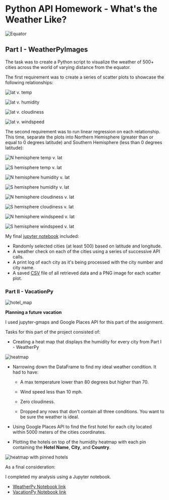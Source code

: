 # Python API Homework - What's the Weather Like?

![Equator](Images%20/equatorsign.png)


## Part I - WeatherPyImages 


The task was to create a Python script to visualize the weather of 500+ cities across the world of varying distance from the equator. 

The first requirement was to create a series of scatter plots to showcase the following relationships:


![lat v. temp](WeatherPy/output_data/lat_vs_Temp.png)

![lat v. humidity](WeatherPy/output_data/lat_vs_humidity.png)

![lat v. cloudiness](WeatherPy/output_data/lat_vs_cloudiness.png)

![lat v. windspeed](WeatherPy/output_data/lat_vs_windspeed.png)

The second requirement was to run linear regression on each relationship. This time, separate the plots into Northern Hemisphere (greater than or equal to 0 degrees latitude) and Southern Hemisphere (less than 0 degrees latitude):


![N hemisphere temp v. lat](WeatherPy/output_data/N_hemisphere_maxtemp.png)

![S hemisphere temp v. lat](WeatherPy/output_data/S_hemisphere_maxtemp.png)
  
![N hemisphere humidity v. lat](WeatherPy/output_data/N_hemisphere_humidity.png)

![S hemisphere humidity v. lat](WeatherPy/output_data/S_hemisphere_humidity.png)
  
![N hemisphere cloudiness v. lat](WeatherPy/output_data/N_hemisphere_cloudiness.png)

![S hemisphere cloudiness v. lat](WeatherPy/output_data/S_hemisphere_cloudiness.png)

![N hemisphere windspeed v. lat](WeatherPy/output_data/N_hemisphere_windspeed.png)

![S hemisphere windspeed v. lat](WeatherPy/output_data/S_hemisphere_windspeed.png)

My final [jupyter notebook](https://github.com/Kpearson72/python-api-challenge/blob/main/WeatherPy/WeatherPy.ipynb) included:

* Randomly selected cities (at least 500) based on latitude and longitude.
* A weather check on each of the cities using a series of successive API calls.
* A print log of each city as it's being processed with the city number and city name.
* A saved [CSV](https://github.com/Kpearson72/python-api-challenge/blob/main/WeatherPy/output_data/city_df.csv) file of all retrieved data and a PNG image for each scatter plot.

### Part II - VacationPy

![hotel_map](Images%20/hotel_image.png)

**Planning a future vacation**

I used jupyter-gmaps and Google Places API for this part of the assignment.

Tasks for this part of the project consisted of:

* Creating a heat map that displays the humidity for every city from Part I - WeatherPy

![heatmap](VacationPy/images/Screen%20Shot%202020-12-13%20at%206.42.29%20PM.png)

* Narrowing down the DataFrame to find my ideal weather condition. It had to have:

  * A max temperature lower than 80 degrees but higher than 70.

  * Wind speed less than 10 mph.

  * Zero cloudiness.

  * Dropped any rows that don't contain all three conditions. You want to be sure the weather is ideal.

* Using Google Places API to find the first hotel for each city located within 5000 meters of the cities coordinates.

* Plotting the hotels on top of the humidity heatmap with each pin containing the **Hotel Name**, **City**, and **Country**.

![heatmap with pinned hotels](VacationPy/images/Screen%20Shot%202020-12-13%20at%206.42.19%20PM.png)

As a final consideration:

I completed my analysis using a Jupyter notebook. 
* [WeatherPy Notebook link](https://github.com/Kpearson72/python-api-challenge/blob/main/WeatherPy/WeatherPy.ipynb)
* [VacationPy Notebook link](https://github.com/Kpearson72/python-api-challenge/blob/main/VacationPy/VacationPy.ipynb)



